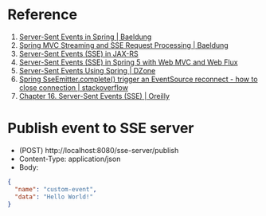 # Reference
1. [Server-Sent Events in Spring | Baeldung](https://www.baeldung.com/spring-server-sent-events) 
2. [Spring MVC Streaming and SSE Request Processing | Baeldung](https://www.baeldung.com/spring-mvc-sse-streams)
3. [Server-Sent Events (SSE) in JAX-RS](https://www.baeldung.com/java-ee-jax-rs-sse)
4. [Server-Sent Events (SSE) in Spring 5 with Web MVC and Web Flux](https://liakh-aliaksandr.medium.com/server-sent-events-sse-in-spring-5-with-web-mvc-and-web-flux-44c926b59f36)
5. [Server-Sent Events Using Spring | DZone](https://dzone.com/articles/server-sent-events-using-spring)
6. [Spring SseEmitter.complete() trigger an EventSource reconnect - how to close connection | stackoverflow](https://stackoverflow.com/questions/55287474/should-spring-sseemitter-complete-trigger-an-eventsource-reconnect-how-to-cl)
7. [Chapter 16. Server-Sent Events (SSE) | Oreilly](https://www.oreilly.com/library/view/high-performance-browser/9781449344757/ch16.html)

# Publish event to SSE server
  - (POST) http://localhost:8080/sse-server/publish
  - Content-Type: application/json
  - Body:
  ```json
{
    "name": "custom-event",
    "data": "Hello World!"
}
  ```